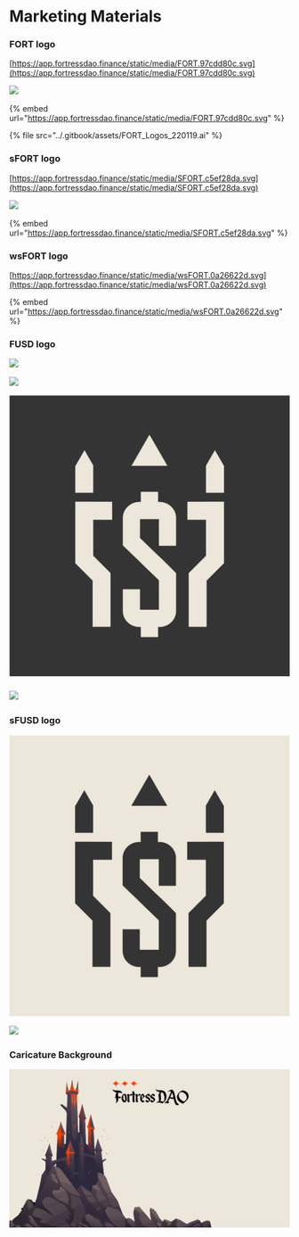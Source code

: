 # Marketing Materials

### FORT logo

[https://app.fortressdao.finance/static/media/FORT.97cdd80c.svg](https://app.fortressdao.finance/static/media/FORT.97cdd80c.svg)

![](../.gitbook/assets/FORT\_BG01.png)

{% embed url="https://app.fortressdao.finance/static/media/FORT.97cdd80c.svg" %}

{% file src="../.gitbook/assets/FORT_Logos_220119.ai" %}

### sFORT logo

[https://app.fortressdao.finance/static/media/SFORT.c5ef28da.svg](https://app.fortressdao.finance/static/media/SFORT.c5ef28da.svg)

![](../.gitbook/assets/FORT\_BG02.png)

{% embed url="https://app.fortressdao.finance/static/media/SFORT.c5ef28da.svg" %}

### wsFORT logo

[https://app.fortressdao.finance/static/media/wsFORT.0a26622d.svg](https://app.fortressdao.finance/static/media/wsFORT.0a26622d.svg)

{% embed url="https://app.fortressdao.finance/static/media/wsFORT.0a26622d.svg" %}

### FUSD logo

![](../.gitbook/assets/FUSD\_Alpha02.png)

![](../.gitbook/assets/FUSD\_Alpha01.png)

![](../.gitbook/assets/FUSD.png)

### ![](../.gitbook/assets/FUSD\_circle.png)

### sFUSD logo

![](../.gitbook/assets/sFUSD.png)

![](../.gitbook/assets/sFUSD\_circle.png)

### Caricature Background

![](<../.gitbook/assets/image (2).png>)
